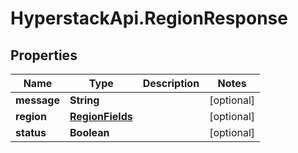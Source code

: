 # HyperstackApi.RegionResponse

## Properties

Name | Type | Description | Notes
------------ | ------------- | ------------- | -------------
**message** | **String** |  | [optional] 
**region** | [**RegionFields**](RegionFields.md) |  | [optional] 
**status** | **Boolean** |  | [optional] 


